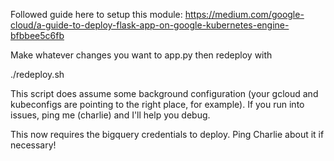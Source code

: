 Followed guide here to setup this module:
https://medium.com/google-cloud/a-guide-to-deploy-flask-app-on-google-kubernetes-engine-bfbbee5c6fb

Make whatever changes you want to app.py then redeploy with

./redeploy.sh

This script does assume some background configuration (your gcloud and kubeconfigs are pointing to the right place, for example). If you run into issues, ping me (charlie) and I'll help you debug.

This now requires the bigquery credentials to deploy. Ping Charlie about it if necessary!
